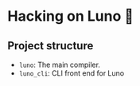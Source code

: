 # Hacking on Luno 🌙

## Project structure
- `luno`: The main compiler.
- `luno_cli`: CLI front end for Luno